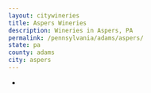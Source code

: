 ```yaml
---
layout: citywineries
title: Aspers Wineries
description: Wineries in Aspers, PA
permalink: /pennsylvania/adams/aspers/
state: pa
county: adams
city: aspers
---
```

-
